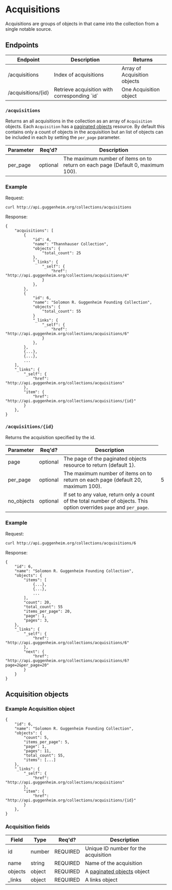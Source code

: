 Acquisitions
====================

Acquisitions are groups of objects in that came into the collection from a 
single notable source.

## Endpoints

<table>
    <thead>
        <th>Endpoint</th>
        <th>Description</th>
        <th>Returns</th>
    </thead>
    <tbody>
        <tr>
            <td>/acquisitions</td>
            <td>Index of acquisitions</td>
            <td>Array of Acquisition objects</td>
        </tr>
        <tr>
            <td>/acquisitions/{id}</td>
            <td>Retrieve acquisition with corresponding `id`</td>
            <td>One Acquisition object</td>
        </tr>
    </tbody>
</table>

### `/acquisitions`

Returns an all acquisitions in the collection as an array of `Acquisition` 
objects. Each `Acquisition` has a 
[paginated objects](paginated_objects.md) 
resource. By default this contains only a count of objects in the acquisition but an list of objects can be included in each by setting the `per_page` parameter. 

<table>
    <thead>
        <tr>
            <th>Parameter</th>
            <th>Req'd?</th>
            <th>Description</th>
        </tr>
    </thead>
    <tbody>
        <tr>
            <td>per_page</td>
            <td>optional</td>
            <td>The maximum number of items on to return on each page (Default 
                0, maximum 100).</td>
        </tr>
    </tbody>
</table>

### Example

Request:

    curl http://api.guggenheim.org/collections/acquisitions

Response:

    {
        "acquisitions": [
            {
                "id": 4, 
                "name": "Thannhauser Collection", 
                "objects": {
                    "total_count": 25
                },
                "_links": {
                    "_self": {
                        "href": "http://api.guggenheim.org/collections/acquisitions/4"
                    }
                }, 
            }, 
            {
                "id": 6, 
                "name": "Solomon R. Guggenheim Founding Collection", 
                "objects": {
                    "total_count": 55
                }
                "_links": {
                    "_self": {
                        "href": "http://api.guggenheim.org/collections/acquisitions/6"
                    }
                }, 
            }, 
            {...}, 
            {...}, 
            ...
        ],
        "_links": {
            "_self": {
                "href": "http://api.guggenheim.org/collections/acquisitions"
            }, 
            "item": {
                "href": "http://api.guggenheim.org/collections/acquisitions/{id}"
            }
        }, 
    }

### `/acquisitions/{id}`

Returns the acquisition specified by the id.

<table>
    <thead>
        <tr>
            <th>Parameter</th>
            <th>Req'd?</th>
            <th>Description</th>
        </tr>
    </thead>
    <tbody>
        <tr>
            <td>page</td>
            <td>optional</td>
            <td>The page of the paginated objects resource to return 
                (default 1).</td>
        </tr>
        <tr>
            <td>per_page</td>
            <td>optional</td>
            <td>The maximum number of items on to return on each page (default 
                20, maximum 100).</td>
            <td>5</td>
        </tr>
        <tr>
            <td>no_objects</td>
            <td>optional</td>
            <td>If set to any value, return only a count of the total number
                of objects. This option overrides 
                <code>page</code> and <code>per_page</code>.</td>
        </tr>
    </tbody>
</table>

### Example

Request:

    curl http://api.guggenheim.org/collections/acquisitions/6

Response:

    {
        "id": 6, 
        "name": "Solomon R. Guggenheim Founding Collection", 
        "objects": {
            "items": [
                {...}, 
                {...}, 
                ...
            ], 
            "count": 20, 
            "total_count": 55
            "items_per_page": 20, 
            "page": 1, 
            "pages": 3, 
        },
        "_links": {
            "_self": {
                "href": "http://api.guggenheim.org/collections/acquisitions/6"
            }, 
            "next": {
                "href": "http://api.guggenheim.org/collections/acquisitions/6?page=2&per_page=20"
            }
        }
    }


## Acquisition objects

### Example Acquisition object
    {
        "id": 6, 
        "name": "Solomon R. Guggenheim Founding Collection", 
        "objects": {
            "count": 5, 
            "items_per_page": 5, 
            "page": 1, 
            "pages": 11, 
            "total_count": 55,
            "items": [...]
        },
        "_links": {
            "_self": {
                "href": "http://api.guggenheim.org/collections/acquisitions"
            }, 
            "item": {
                "href": "http://api.guggenheim.org/collections/acquisitions/{id}"
            }
        }, 
    }

### Acquisition fields

<table>
    <thead>
        <tr>
            <th>Field</th>
            <th>Type</th>
            <th>Req'd?</th>
            <th>Description</th>
        </tr>
    </thead>
    <tbody>
        <tr>
            <td>id</td>
            <td>number</td>
            <td>REQUIRED</td>
            <td>Unique ID number for the acquisition</td>
        </tr>
        <tr>
            <td>name</td>
            <td>string</td>
            <td>REQUIRED</td>
            <td>Name of the acquisition</td>
        </tr>
        <tr>
            <td>objects</td>
            <td>object</td>
            <td>REQUIRED</td>
            <td>A <a href="paginated_objects.md">paginated
                objects</a> object</td>
        </tr>
        <tr>
            <td>_links</td>
            <td>object</td>
            <td>REQUIRED</td>
            <td>A links object</td>
        </tr>
    </tbody>
</table>

